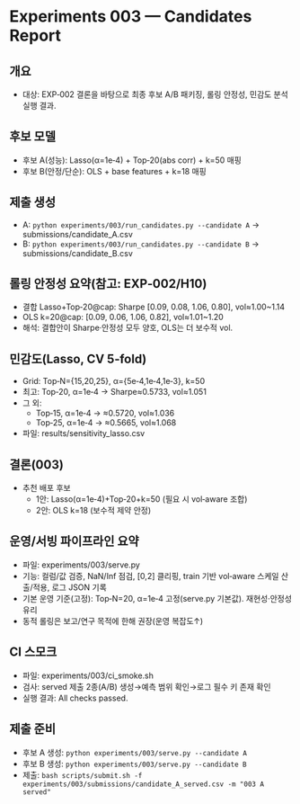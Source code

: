# Experiments 003 — Candidates Report

## 개요
- 대상: EXP‑002 결론을 바탕으로 최종 후보 A/B 패키징, 롤링 안정성, 민감도 분석 실행 결과.

## 후보 모델
- 후보 A(성능): Lasso(α=1e‑4) + Top‑20(abs corr) + k=50 매핑
- 후보 B(안정/단순): OLS + base features + k=18 매핑

## 제출 생성
- A: `python experiments/003/run_candidates.py --candidate A` → submissions/candidate_A.csv
- B: `python experiments/003/run_candidates.py --candidate B` → submissions/candidate_B.csv

## 롤링 안정성 요약(참고: EXP‑002/H10)
- 결합 Lasso+Top‑20@cap: Sharpe [0.09, 0.08, 1.06, 0.80], vol≈1.00~1.14
- OLS k=20@cap: [0.09, 0.06, 1.06, 0.82], vol≈1.01~1.20
- 해석: 결합안이 Sharpe·안정성 모두 양호, OLS는 더 보수적 vol.

## 민감도(Lasso, CV 5‑fold)
- Grid: Top‑N={15,20,25}, α={5e‑4,1e‑4,1e‑3}, k=50
- 최고: Top‑20, α=1e‑4 → Sharpe≈0.5733, vol≈1.051
- 그 외:
  - Top‑15, α=1e‑4 → ≈0.5720, vol≈1.036
  - Top‑25, α=1e‑4 → ≈0.5665, vol≈1.068
- 파일: results/sensitivity_lasso.csv

## 결론(003)
- 추천 배포 후보
  - 1안: Lasso(α=1e‑4)+Top‑20+k=50 (필요 시 vol‑aware 조합)
  - 2안: OLS k=18 (보수적 제약 안정)

## 운영/서빙 파이프라인 요약
- 파일: experiments/003/serve.py
- 기능: 컬럼/값 검증, NaN/Inf 점검, [0,2] 클리핑, train 기반 vol‑aware 스케일 산출/적용, 로그 JSON 기록
- 기본 운영 기준(고정): Top‑N=20, α=1e‑4 고정(serve.py 기본값). 재현성·안정성 유리
- 동적 롤링은 보고/연구 목적에 한해 권장(운영 복잡도↑)

## CI 스모크
- 파일: experiments/003/ci_smoke.sh
- 검사: served 제출 2종(A/B) 생성→예측 범위 확인→로그 필수 키 존재 확인
- 실행 결과: All checks passed.

## 제출 준비
- 후보 A 생성: `python experiments/003/serve.py --candidate A`
- 후보 B 생성: `python experiments/003/serve.py --candidate B`
- 제출: `bash scripts/submit.sh -f experiments/003/submissions/candidate_A_served.csv -m "003 A served"`
